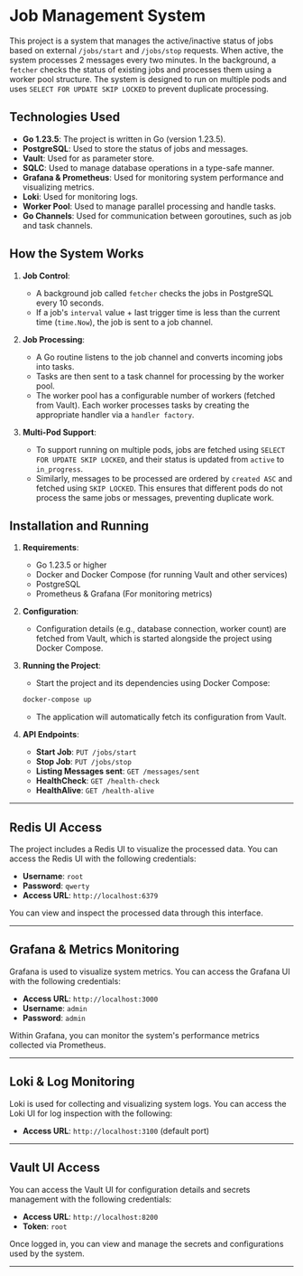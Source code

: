# Job Management System

This project is a system that manages the active/inactive status of jobs based on external `/jobs/start` and `/jobs/stop` requests. When active, the system processes 2 messages every two minutes. In the background, a `fetcher`  checks the status of existing jobs and processes them using a worker pool structure. The system is designed to run on multiple pods and uses `SELECT FOR UPDATE SKIP LOCKED` to prevent duplicate processing.

## Technologies Used

- **Go 1.23.5**: The project is written in Go (version 1.23.5).
- **PostgreSQL**: Used to store the status of jobs and messages.
- **Vault**: Used for as parameter store.
- **SQLC**: Used to manage database operations in a type-safe manner.
- **Grafana & Prometheus**: Used for monitoring system performance and visualizing metrics.
- **Loki**: Used for monitoring logs.
- **Worker Pool**: Used to manage parallel processing and handle tasks.
- **Go Channels**: Used for communication between goroutines, such as job and task channels.

## How the System Works

1. **Job Control**:
   - A background job called `fetcher` checks the jobs in PostgreSQL every 10 seconds.
   - If a job's `interval` value + last trigger time is less than the current time (`time.Now`), the job is sent to a job channel.

2. **Job Processing**:
   - A Go routine listens to the job channel and converts incoming jobs into tasks.
   - Tasks are then sent to a task channel for processing by the worker pool.
   - The worker pool has a configurable number of workers (fetched from Vault). Each worker processes tasks by creating the appropriate handler via a `handler factory`.

3. **Multi-Pod Support**:
   - To support running on multiple pods, jobs are fetched using `SELECT FOR UPDATE SKIP LOCKED`, and their status is updated from `active` to `in_progress`.
   - Similarly, messages to be processed are ordered by `created ASC` and fetched using `SKIP LOCKED`. This ensures that different pods do not process the same jobs or messages, preventing duplicate work.

## Installation and Running

1. **Requirements**:
   - Go 1.23.5 or higher
   - Docker and Docker Compose (for running Vault and other services)
   - PostgreSQL
   - Prometheus & Grafana (For monitoring metrics)

2. **Configuration**:
   - Configuration details (e.g., database connection, worker count) are fetched from Vault, which is started alongside the project using Docker Compose.

3. **Running the Project**:
   - Start the project and its dependencies using Docker Compose:

    ```bash
    docker-compose up
    ```

   - The application will automatically fetch its configuration from Vault.

4. **API Endpoints**:
   - **Start Job**: `PUT /jobs/start`
   - **Stop Job**: `PUT /jobs/stop`
   - **Listing Messages sent**: `GET /messages/sent`
   - **HealthCheck**: `GET /health-check`
   - **HealthAlive**: `GET /health-alive`

---

## Redis UI Access

The project includes a Redis UI to visualize the processed data. You can access the Redis UI with the following credentials:

- **Username**: `root`
- **Password**: `qwerty`
- **Access URL**: `http://localhost:6379`

You can view and inspect the processed data through this interface.

---

## Grafana & Metrics Monitoring

Grafana is used to visualize system metrics. You can access the Grafana UI with the following credentials:

- **Access URL**: `http://localhost:3000`
- **Username**: `admin`
- **Password**: `admin`

Within Grafana, you can monitor the system's performance metrics collected via Prometheus.

---

## Loki & Log Monitoring

Loki is used for collecting and visualizing system logs. You can access the Loki UI for log inspection with the following:

- **Access URL**: `http://localhost:3100` (default port)

---

## Vault UI Access

You can access the Vault UI for configuration details and secrets management with the following credentials:

- **Access URL**: `http://localhost:8200`
- **Token**: `root`

Once logged in, you can view and manage the secrets and configurations used by the system.

---
